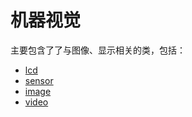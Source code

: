 机器视觉
====

主要包含了了与图像、显示相关的类，包括：

* [lcd](lcd.md)
* [sensor](sensor.md)
* [image](image.md)
* [video](video.md)
